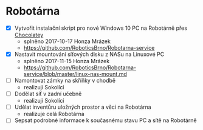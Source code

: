 # Robotárna

- [x] Vytvořit instalační skript pro nové Windows 10 PC na Robotárně přes
[Chocolatey](https://chocolatey.org/)
    - splněno 2017-10-17 Honza Mrázek
    - https://github.com/RoboticsBrno/Robotarna-service
- [x] Nastavit mountování síťových disku z NASu na Linuxové PC
    - splněno 2017-11-15 Honza Mrázek
    - https://github.com/RoboticsBrno/Robotarna-service/blob/master/linux-nas-mount.md
- [ ] Namontovat zámky na skříňky v chodbě
    - realizují Sokolíci
- [ ] Dodělat síť v zadní učebně
    - realizují Sokolíci
- [ ] Udělat inventůru uložných prostor a věci na Robotárna
    - realizuje celá Robotárna
- [ ] Sepsat podrobné informace k současnému stavu PC a sítě na Robotárně
